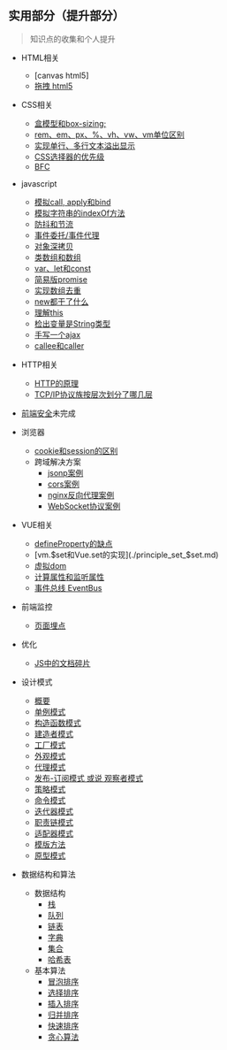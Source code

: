 ## 实用部分（提升部分）

> 知识点的收集和个人提升

- HTML相关
  - [canvas html5]
  - [拖拽 html5](./drag/html5_drag.md)

- CSS相关
  - [盒模型和box-sizing;](./css/boxSizing.md)
  - [rem、em、px、%、vh、vw、vm单位区别](./rem_em_etc.md)
  - [实现单行、多行文本溢出显示](./over_single_multi_row.md)
  - [CSS选择器的优先级](./css/priority.md)
  - [BFC](./css/bfc.md)

- javascript
  - [模拟call, apply和bind](./imitate_call_apply_bind.md)
  - [模拟字符串的indexOf方法](./imitate_string_indexof.md)
  - [防抖和节流](./debounce_and_throttle.md)
  - [事件委托/事件代理](./event_agent.md)
  - [对象深拷贝](./obj_deep_clone.md)
  - [类数组和数组](./array_like_and_array.md)
  - [var、let和const](./var_let_const.md)
  - [简易版promise](./simple_promise.md)
  - [实现数组去重](./arr_remove_repeat.md)
  - [new都干了什么](./what_new_done.md)
  - [理解this](./understand_this.md)
  - [检出变量是String类型](./check_type_string.md)
  - [手写一个ajax](./write_ajax.md)
  - [callee和caller](./callee_caller.md)

- HTTP相关
  - [HTTP的原理](./http/http_principle.md)
  - [TCP/IP协议族按层次划分了哪几层](./http/tcp_ip_level.md)

- [前端安全](./frontend_security.md)未完成

- 浏览器
  - [cookie和session的区别](./diff_cookie_session.md)
  - 跨域解决方案
    - [jsonp案例](./jsonp/)
    - [cors案例](./cors/)
    - [nginx反向代理案例](./nginx/)
    - [WebSocket协议案例](./websocket/)

- VUE相关
  - [defineProperty的缺点](./shortcoming_define_property.md)
  - [vm.$set和Vue.set的实现](./principle_set_$set.md)
  - [虚拟dom](./virtual_dom.md)
  - [计算属性和监听属性](./computed_watch.md)
  - [事件总线 EventBus](./eventBus.md)

- 前端监控
  - [页面埋点](./bury_on_page.md)

- 优化
  - [JS中的文档碎片](./fragment_in_js.md)

- 设计模式
  - [概要](./design_model/overview.md)
  - [单例模式](./design_model/singleton_model.md)
  - [构造函数模式](./design_model/constructor_model.md)
  - [建造者模式](./design_model/builder_model.md)
  - [工厂模式](./design_model/factory_model.md)
  - [外观模式](./design_model/appearance_model.md)
  - [代理模式](./design_model/proxy_model.md)
  - [发布-订阅模式 或说 观察者模式](./design_model/watcher_model.md)
  - [策略模式](./design_model/tack_model.md)
  - [命令模式](./design_model/command_model.md)
  - [迭代器模式](./design_model/repeat_model.md)
  - [职责链模式](./design_model/duty_chain_model.md)
  - [适配器模式](./design_model/adapt_model.md)
  - [模版方法](./design_model/template_methods.md)
  - [原型模式](./design_model/proto_model.md)

- 数据结构和算法
  - 数据结构
    - [栈](./structure/stack.md)
    - [队列](./structure/queue.md)
    - [链表](./structure/linkedList.md)
    - [字典](./structure/dictionary.md)
    - [集合](./structure/set.md)
    - [哈希表](./structure/hashTable.md)
  - 基本算法
    - [冒泡排序](./algorithm/bubble.md) 
    - [选择排序](./algorithm/selectSort.md)
    - [插入排序](./algorithm/insertSort.md)
    - [归并排序](./algorithm/mergeSort.md)
    - [快速排序](./algorithm/quickSort.md)
    - [贪心算法](./algorithm/greedAlgorithm.md)
